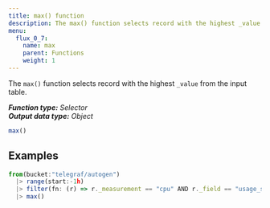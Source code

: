 ```yaml
---
title: max() function
description: The max() function selects record with the highest _value from the input table.
menu:
  flux_0_7:
    name: max
    parent: Functions
    weight: 1
---
```


The `max()` function selects record with the highest `_value` from the input table.

_**Function type:** Selector_  
_**Output data type:** Object_

```js
max()
```

## Examples
```js
from(bucket:"telegraf/autogen")
  |> range(start:-1h)
  |> filter(fn: (r) => r._measurement == "cpu" AND r._field == "usage_system")
  |> max()
```
